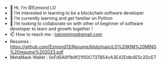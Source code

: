 - 👋 Hi, I’m @Ezmond LO
- 👀 I’m interested in learning to be a blockchain software developer
- 🌱 I’m currently learning and get familiar on Python
- 💞️ I’m looking to collaborate on with other of beginner of software developer to learn and growth together !
- 📫 How to reach me : lokimmimg@gmail.com
- Resumes : https://github.com/Ezmond13/Resume/blob/main/LO%20KIM%20MING%20resume%202023.pdf
- MetaMask Wallet : 0xFd5A6f1b9f21f50C737B54cA3E42Ddb4E5c2DcE7
<!---
Ezmond13/Ezmond13 is a ✨ special ✨ repository because its `README.md` (this file) appears on your GitHub profile.
You can click the Preview link to take a look at your changes.
--->
